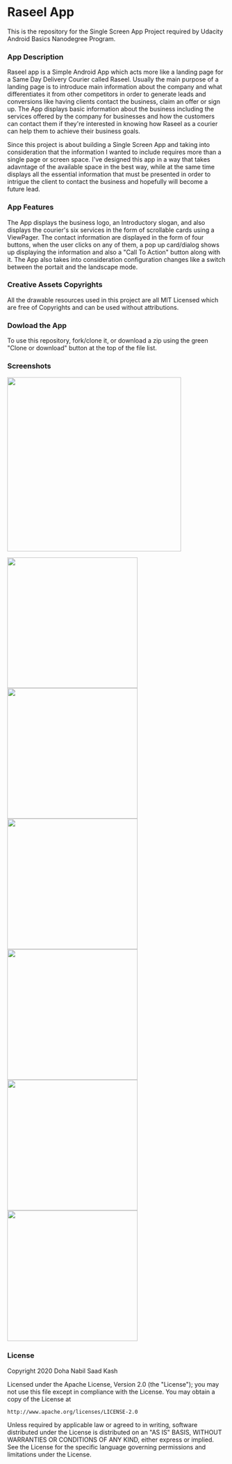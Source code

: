 # Raseel App

This is the repository for the Single Screen App Project required by Udacity Android Basics Nanodegree Program. 

### App Description
Raseel app is a Simple Android App which acts more like a landing page for a Same Day Delivery Courier called Raseel. Usually the main purpose of a landing page is to introduce main information about the company and what differentiates it from other competitors in order to generate leads and conversions like having clients contact the business, claim an offer or sign up.
The App displays basic information about the business including the services offered by the company for businesses and how the customers can contact them if they're interested in knowing how Raseel as a courier can help them to achieve their business goals.

Since this project is about building a Single Screen App and taking into consideration that the information I wanted to include requires more than a single page or screen space. I've designed this app in a way that takes adavntage of the available space in the best way, while at the same time displays all the essential information that must be presented in order to intrigue the client to contact the business and hopefully will become a future lead. 

### App Features
The App displays the business logo, an Introductory slogan, and also displays the courier's six services in the form of scrollable cards using a ViewPager. The contact information are displayed in the form of four buttons, when the user clicks on 
any of them, a pop up card/dialog shows up displaying the information and also a "Call To Action" button along with it. The App also takes into consideration configuration changes like a switch between the portait and the landscape mode.

### Creative Assets Copyrights
All the drawable resources used in this project are all MIT Licensed which are free of Copyrights and can be used without attributions.

### Dowload the App
To use this repository, fork/clone it, or download a zip using the green "Clone or download" button at the top of the file list.  

### Screenshots
<img src="https://i.imgur.com/k4ZYqy7.png" width="400">

<img src="https://i.imgur.com/f4Mt6hA.png" width="300"> <img src="https://i.imgur.com/DAZDQGX.png" width="300"> <img src="https://i.imgur.com/ComMcQE.png" width="300"> <img src="https://i.imgur.com/GtNpwrf.png" width="300"> <img src="https://i.imgur.com/esVYfRB.png" width="300"> <img src="https://i.imgur.com/3pcvrXB.png" width="300">

### License

Copyright 2020 Doha Nabil Saad Kash

Licensed under the Apache License, Version 2.0 (the "License");
you may not use this file except in compliance with the License.
You may obtain a copy of the License at

    http://www.apache.org/licenses/LICENSE-2.0

Unless required by applicable law or agreed to in writing, software
distributed under the License is distributed on an "AS IS" BASIS,
WITHOUT WARRANTIES OR CONDITIONS OF ANY KIND, either express or implied.
See the License for the specific language governing permissions and
limitations under the License.








